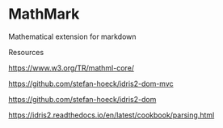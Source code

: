 # MathMark
Mathematical extension for markdown



Resources


https://www.w3.org/TR/mathml-core/


https://github.com/stefan-hoeck/idris2-dom-mvc


https://github.com/stefan-hoeck/idris2-dom

https://idris2.readthedocs.io/en/latest/cookbook/parsing.html
